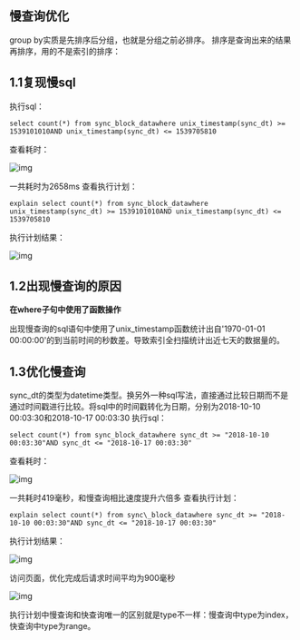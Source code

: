 ## 慢查询优化

 group by实质是先排序后分组，也就是分组之前必排序。 排序是查询出来的结果再排序，用的不是索引的排序：





## 1.1复现慢sql

执行sql：

```
select count(*) from sync_block_datawhere unix_timestamp(sync_dt) >= 1539101010AND unix_timestamp(sync_dt) <= 1539705810
```

查看耗时：

![img](https://mmbiz.qpic.cn/mmbiz/tO7NEN7wjr6z8IWNZty4DX1Sicrpy4sdfa1yJHg7JLoWd2X7qmXP7PAS8ZwKjrWbU5gwMvYdXyeDxPm0ciahvMxA/640?wx_fmt=other&tp=webp&wxfrom=5&wx_lazy=1&wx_co=1)

一共耗时为2658ms 查看执行计划：

```
explain select count(*) from sync_block_datawhere unix_timestamp(sync_dt) >= 1539101010AND unix_timestamp(sync_dt) <= 1539705810
```

执行计划结果：

![img](https://mmbiz.qpic.cn/mmbiz/tO7NEN7wjr6z8IWNZty4DX1Sicrpy4sdfHuxCUrSKesfkf4pw28WH3HapkVhbd1TPjzNp8fPaWTMjdme9zFdic5g/640?wx_fmt=other&tp=webp&wxfrom=5&wx_lazy=1&wx_co=1)

## 1.2出现慢查询的原因

**在where子句中使用了函数操作** 

出现慢查询的sql语句中使用了unix_timestamp函数统计出自'1970-01-01 00:00:00'的到当前时间的秒数差。导致索引全扫描统计出近七天的数据量的。

## 1.3优化慢查询

sync_dt的类型为datetime类型。换另外一种sql写法，直接通过比较日期而不是通过时间戳进行比较。将sql中的时间戳转化为日期，分别为2018-10-10 00:03:30和2018-10-17 00:03:30 执行sql：

```
select count(*) from sync_block_datawhere sync_dt >= "2018-10-10 00:03:30"AND sync_dt <= "2018-10-17 00:03:30"
```

查看耗时：

![img](https://mmbiz.qpic.cn/mmbiz/tO7NEN7wjr6z8IWNZty4DX1Sicrpy4sdf5onhubNGn0iaySf0xiblr735NNkicYthia7hl2iaz4E0JSOeVa9RCH0cfrw/640?wx_fmt=other&tp=webp&wxfrom=5&wx_lazy=1&wx_co=1)

一共耗时419毫秒，和慢查询相比速度提升六倍多 查看执行计划：

```
explain select count(*) from sync\_block_datawhere sync_dt >= "2018-10-10 00:03:30"AND sync_dt <= "2018-10-17 00:03:30"
```

执行计划结果：

![img](https://mmbiz.qpic.cn/mmbiz/tO7NEN7wjr6z8IWNZty4DX1Sicrpy4sdfLYwXiaF9Jzu8Fo76GxFMtUbEQMDLPlA7eoRFC8PV12MPKsGc4GfD03w/640?wx_fmt=other&tp=webp&wxfrom=5&wx_lazy=1&wx_co=1)

访问页面，优化完成后请求时间平均为900毫秒

![img](https://mmbiz.qpic.cn/mmbiz_jpg/tO7NEN7wjr6z8IWNZty4DX1Sicrpy4sdfMpicIhhnaHsNnQ7BTIuwnZ4xxd7T53ibCJsgBrvpp36r0icggUuY5kR4w/640?wx_fmt=jpeg&tp=webp&wxfrom=5&wx_lazy=1&wx_co=1)

执行计划中慢查询和快查询唯一的区别就是type不一样：慢查询中type为index，快查询中type为range。